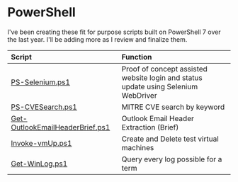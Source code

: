 #   PowerShell

I've been creating these fit for purpose scripts built on PowerShell 7 over the last year. I'll be adding more as I review and finalize them.

| **Script**  | **Function** |
| :--- | :--- |
| [PS-Selenium.ps1](https://github.com/HawkstoneCyber/PowerShell/tree/main/scripts/PS-Selenium.ps1)  | Proof of concept assisted website login and status update using Selenium WebDriver  |
| [PS-CVESearch.ps1](https://github.com/HawkstoneCyber/PowerShell/tree/main/scripts/PS-CVESearch.ps1) | MITRE CVE search by keyword  |
| [Get-OutlookEmailHeaderBrief.ps1](https://github.com/HawkstoneCyber/PowerShell/tree/main/scripts/Get-OutlookEmailHeaderBrief.ps1) | Outlook Email Header Extraction (Brief)  |
| [Invoke-vmUp.ps1](https://github.com/HawkstoneCyber/PowerShell/tree/main/scripts/Invoke-vmUp.ps1) | Create and Delete test virtual machines |
| [Get-WinLog.ps1](https://github.com/HawkstoneCyber/PowerShell/tree/main/scripts/Get-WinLog.ps1) | Query every log possible for a term |
